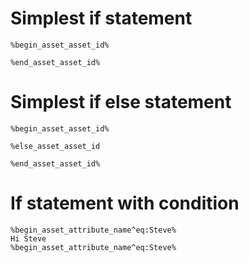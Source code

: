 # Simplest if statement

```
%begin_asset_asset_id%

%end_asset_asset_id%
```
# Simplest if else statement
```
%begin_asset_asset_id%

%else_asset_asset_id

%end_asset_asset_id%
```

# If statement with condition
```
%begin_asset_attribute_name^eq:Steve%
Hi Steve
%begin_asset_attribute_name^eq:Steve%
```
